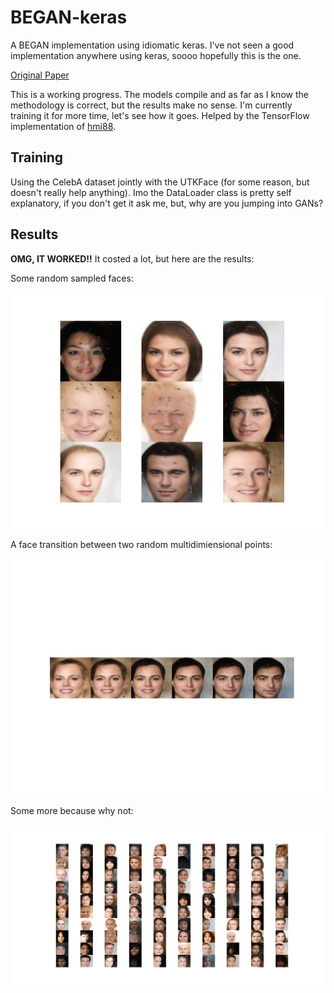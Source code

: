 # BEGAN-keras
A BEGAN implementation using idiomatic keras. I've not seen a good implementation anywhere using keras, soooo hopefully this is the one.

[Original Paper](https://arxiv.org/pdf/1703.10717.pdf)

This is a working progress. The models compile and as far as I know the methodology is correct, but the results make no sense. I'm currently training it for more time, let's see how it goes. 
Helped by the TensorFlow implementation of [hmi88](https://github.com/hmi88/BEGAN-tensorflow).

## Training

Using the CelebA dataset jointly with the UTKFace (for some reason, but doesn't really help anything). Imo the DataLoader class is pretty self explanatory, if you don't get it ask me, but, why are you jumping into GANs?


## Results
**OMG, IT WORKED!!** It costed a lot, but here are the results:

Some random sampled faces:

![](./9_faces.png)


A face transition between two random multidimiensional points:

![](./random_walk.png)


Some more because why not:

![](./100_faces.png)

